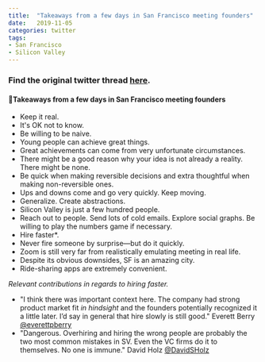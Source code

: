 ```yaml
---
title:  "Takeaways from a few days in San Francisco meeting founders"
date:   2019-11-05
categories: twitter
tags:
- San Francisco
- Silicon Valley
---
```


### Find the original twitter thread [here](https://twitter.com/lucasgleba/status/1191112044092829696).

#### 🧵Takeaways from a few days in San Francisco meeting founders
- Keep it real.
- It's OK not to know.
- Be willing to be naive.
- Young people can achieve great things.
- Great achievements can come from very unfortunate circumstances.
- There might be a good reason why your idea is not already a reality. There might be none.
- Be quick when making reversible decisions and extra thoughtful when making non-reversible ones.
- Ups and downs come and go very quickly. Keep moving.
- Generalize. Create abstractions.
- Silicon Valley is just a few hundred people.
- Reach out to people. Send lots of cold emails. Explore social graphs. Be willing to play the numbers game if necessary.
- Hire faster*.
- Never fire someone by surprise—but do it quickly.
- Zoom is still very far from realistically emulating meeting in real life.
- Despite its obvious downsides, SF is an amazing city.
- Ride-sharing apps are extremely convenient.

*Relevant contributions in regards to hiring faster.*
- "I think there was important context here. The company had strong product market fit _in hindsight_ and the founders potentially recognized it a little later. I’d say in general that hire slowly is still good." Everett Berry [@everettpberry](https://twitter.com/everettpberry/status/1191156143688568833)
- "Dangerous. Overhiring and hiring the wrong people are probably the two most common mistakes in SV. Even the VC firms do it to themselves. No one is immune." David Holz [@DavidSHolz](https://twitter.com/DavidSHolz/status/1191422851003215873)
